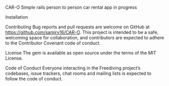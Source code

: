 CAR-O Simple rails person to person car rental app in progress

Installation

Contributing Bug reports and pull requests are welcome on GitHub at https://github.com/samirv16/CAR-O. This project is intended to be a safe, welcoming space for collaboration, and contributors are expected to adhere to the Contributor Covenant code of conduct.

License The gem is available as open source under the terms of the MIT License.

Code of Conduct Everyone interacting in the Freediving project’s codebases, issue trackers, chat rooms and mailing lists is expected to follow the code of conduct.
